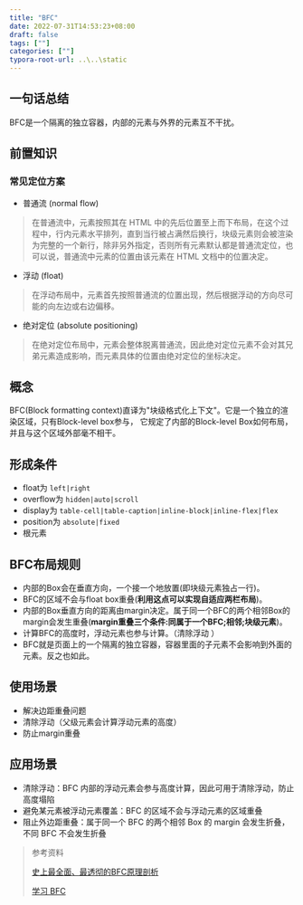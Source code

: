 ```yaml
---
title: "BFC"
date: 2022-07-31T14:53:23+08:00
draft: false
tags: [""]
categories: [""]
typora-root-url: ..\..\static
---
```


## 一句话总结

BFC是一个隔离的独立容器，内部的元素与外界的元素互不干扰。

## 前置知识

### 常见定位方案

- 普通流 (normal flow)

> 在普通流中，元素按照其在 HTML 中的先后位置至上而下布局，在这个过程中，行内元素水平排列，直到当行被占满然后换行，块级元素则会被渲染为完整的一个新行，除非另外指定，否则所有元素默认都是普通流定位，也可以说，普通流中元素的位置由该元素在 HTML 文档中的位置决定。

- 浮动 (float)

> 在浮动布局中，元素首先按照普通流的位置出现，然后根据浮动的方向尽可能的向左边或右边偏移。

- 绝对定位 (absolute positioning)

> 在绝对定位布局中，元素会整体脱离普通流，因此绝对定位元素不会对其兄弟元素造成影响，而元素具体的位置由绝对定位的坐标决定。

## 概念

BFC(Block formatting context)直译为"块级格式化上下文"。它是一个独立的渲染区域，只有Block-level box参与， 它规定了内部的Block-level Box如何布局，并且与这个区域外部毫不相干。 　　　

## 形成条件

- float为 `left|right`
- overflow为 `hidden|auto|scroll`
- display为 `table-cell|table-caption|inline-block|inline-flex|flex`
- position为 `absolute|fixed`
- 根元素

## BFC布局规则

- 内部的Box会在垂直方向，一个接一个地放置(即块级元素独占一行)。
- BFC的区域不会与float box重叠(**利用这点可以实现自适应两栏布局**)。
- 内部的Box垂直方向的距离由margin决定。属于同一个BFC的两个相邻Box的margin会发生重叠(**margin重叠三个条件:同属于一个BFC;相邻;块级元素**)。
- 计算BFC的高度时，浮动元素也参与计算。（清除浮动 ）
- BFC就是页面上的一个隔离的独立容器，容器里面的子元素不会影响到外面的元素。反之也如此。


## 使用场景

- 解决边距重叠问题
- 清除浮动（父级元素会计算浮动元素的高度）
- 防止margin重叠

## 应用场景

- 清除浮动：BFC 内部的浮动元素会参与高度计算，因此可用于清除浮动，防止高度塌陷
- 避免某元素被浮动元素覆盖：BFC 的区域不会与浮动元素的区域重叠
- 阻止外边距重叠：属于同一个 BFC 的两个相邻 Box 的 margin 会发生折叠，不同 BFC 不会发生折叠





> 参考资料
>
> [史上最全面、最透彻的BFC原理剖析](https://github.com/zuopf769/notebook/blob/master/fe/BFC%E5%8E%9F%E7%90%86%E5%89%96%E6%9E%90/README.md)
>
> [学习 BFC](https://juejin.cn/post/6844903495108132877)



